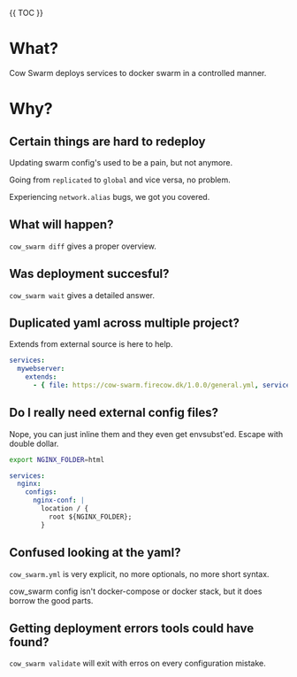 {{ TOC }}

# What?
Cow Swarm deploys services to docker swarm in a controlled manner.

# Why?

## Certain things are hard to redeploy 

Updating swarm config's used to be a pain, but not anymore.

Going from `replicated` to `global` and vice versa, no problem.

Experiencing `network.alias` bugs, we got you covered.

## What will happen?
`cow_swarm diff` gives a proper overview.

## Was deployment succesful?
`cow_swarm wait` gives a detailed answer.

## Duplicated yaml across multiple project?
Extends from external source is here to help.
```yml
services:
  mywebserver:
    extends: 
      - { file: https://cow-swarm.firecow.dk/1.0.0/general.yml, service: nginx }
```

## Do I really need external config files?
Nope, you can just inline them and they even get envsubst'ed.
Escape with double dollar.
```sh
export NGINX_FOLDER=html
```

```yml
services:
  nginx:
    configs:
      nginx-conf: |
        location / {
          root ${NGINX_FOLDER};
        }
```

## Confused looking at the yaml?
`cow_swarm.yml` is very explicit, no more optionals, no more short syntax.

cow_swarm config isn't docker-compose or docker stack, but it does borrow the good parts.

## Getting deployment errors tools could have found?
`cow_swarm validate` will exit with erros on every configuration mistake.
